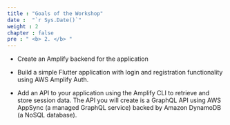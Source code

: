 ```yaml
---
title : "Goals of the Workshop"
date :  "`r Sys.Date()`" 
weight : 2
chapter : false
pre : " <b> 2. </b> "
---
```

-  Create an Amplify backend for the application

-  Build a simple Flutter application with login and registration functionality using AWS Amplify Auth.

-  Add an API to your application using the Amplify CLI to retrieve and store session data. The API you will create is a GraphQL API using AWS AppSync (a managed GraphQL service) backed by Amazon DynamoDB (a NoSQL database).